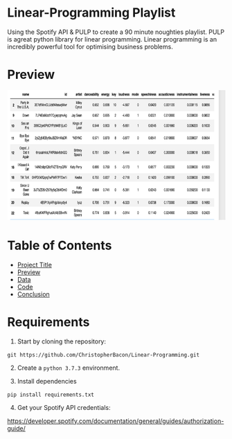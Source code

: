 # Linear-Programming Playlist
Using the Spotify API &amp; PULP to create a 90 minute noughties playlist. PULP is agreat python library for linear programming. Linear programming is an incredibly powerful tool for optimising business problems.

# Preview

<img src="https://github.com/ChristopherBacon/Linear-Programming/blob/main/Spotify%20Linear%20Playlist.png" width="600" height="300">

# Table of Contents

- [Project Title](#Linear-Programming-Playlist)
- [Preview](#Preview)
- [Data](#Data)
- [Code](#Code)
- [Conclusion](#Conclusion)

# Requirements

1. Start by cloning the repository:
```
git https://github.com/ChristopherBacon/Linear-Programming.git
```
2. Create a ```python 3.7.3``` environment.

3. Install dependencies
```
pip install requirements.txt
```
4. Get your Spotify API credentials:

https://developer.spotify.com/documentation/general/guides/authorization-guide/



